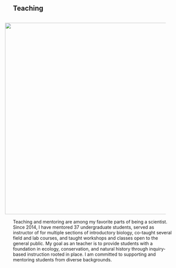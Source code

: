 ## Teaching

<img style="padding: 15 25px; float: right;" src="https://jaredjbeck.github.io/content/photos/jaredInTheField.jpg" align="right" width="600">

Teaching and mentoring are among my favorite parts of being a scientist. Since 2014, I have mentored 37 undergraduate students, served as instructor of for multiple sections of introductory biology, co-taught several field and lab courses, and taught workshops and classes open to the general public. My goal as an teacher is to provide students with a foundation in ecology, conservation, and natural history through inquiry-based instruction rooted in place. I am committed to supporting and mentoring students from diverse backgrounds.

